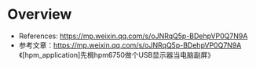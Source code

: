 # Overview

- References: https://mp.weixin.qq.com/s/oJNRqQ5p-BDehpVP0Q7N9A
- 参考文章：https://mp.weixin.qq.com/s/oJNRqQ5p-BDehpVP0Q7N9A  《[hpm_application]先楫hpm6750做个USB显示器当电脑副屏》

